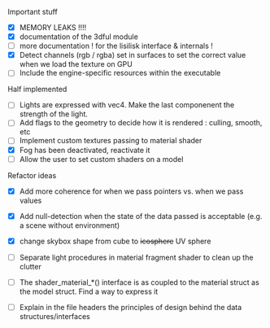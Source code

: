 
Important stuff

- [x] MEMORY LEAKS !!!!
- [x] documentation of the 3dful module
- [ ] more documentation ! for the lisilisk interface & internals !
- [x] Detect channels (rgb / rgba) set in surfaces to set the correct value when we load the texture on GPU
- [ ] Include the engine-specific resources within the executable

Half implemented

- [ ] Lights are expressed with vec4. Make the last componenent the strength of the light.
- [ ] Add flags to the geometry to decide how it is rendered : culling, smooth, etc
- [ ] Implement custom textures passing to material shader
- [x] Fog has been deactivated, reactivate it
- [ ] Allow the user to set custom shaders on a model

Refactor ideas

- [x] Add more coherence for when we pass pointers vs. when we pass values
- [x] Add null-detection when the state of the data passed is acceptable (e.g. a scene without environment)
- [x] change skybox shape from cube to ~~icosphere~~ UV sphere
- [ ] Separate light procedures in material fragment shader to clean up the clutter
- [ ] The shader_material_*() interface is as coupled to the material struct as the model struct. Find a way to express it

- [ ] Explain in the file headers the principles of design behind the data structures/interfaces
